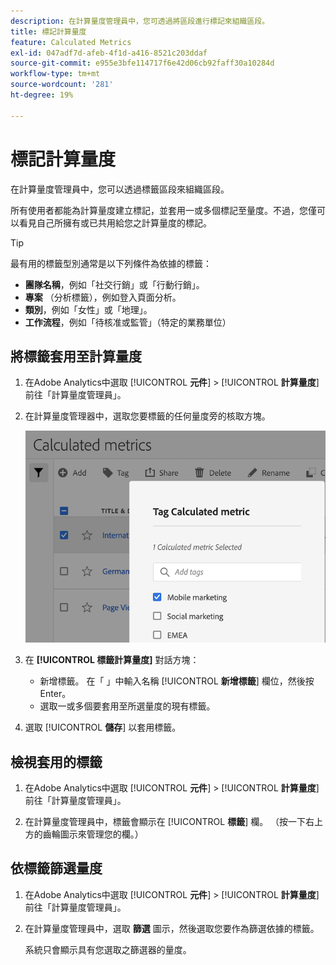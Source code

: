 ```yaml
---
description: 在計算量度管理員中，您可透過將區段進行標記來組織區段。
title: 標記計算量度
feature: Calculated Metrics
exl-id: 047adf7d-afeb-4f1d-a416-8521c203ddaf
source-git-commit: e955e3bfe114717f6e42d06cb92faff30a10284d
workflow-type: tm+mt
source-wordcount: '281'
ht-degree: 19%

---
```


# 標記計算量度

在計算量度管理員中，您可以透過標籤區段來組織區段。

所有使用者都能為計算量度建立標記，並套用一或多個標記至量度。不過，您僅可以看見自己所擁有或已共用給您之計算量度的標記。

>[!TIP]
>
>最有用的標籤型別通常是以下列條件為依據的標籤：
>
>* **團隊名稱**，例如「社交行銷」或「行動行銷」。
>* **專案** （分析標籤），例如登入頁面分析。
>* **類別**，例如「女性」或「地理」。
>* **工作流程**，例如「待核准或監管」（特定的業務單位）


## 將標籤套用至計算量度

1. 在Adobe Analytics中選取 [!UICONTROL **元件**] > [!UICONTROL **計算量度**] 前往「計算量度管理員」。

1. 在計算量度管理器中，選取您要標籤的任何量度旁的核取方塊。

   ![](assets/cm_add_tags.png)

1. 在 **[!UICONTROL 標籤計算量度]** 對話方塊：

   * 新增標籤。 在「 」中輸入名稱 [!UICONTROL **新增標籤**] 欄位，然後按Enter。
   * 選取一或多個要套用至所選量度的現有標籤。

1. 選取 [!UICONTROL **儲存**] 以套用標籤。

## 檢視套用的標籤

1. 在Adobe Analytics中選取 [!UICONTROL **元件**] > [!UICONTROL **計算量度**] 前往「計算量度管理員」。

1. 在計算量度管理員中，標籤會顯示在 [!UICONTROL **標籤**] 欄。 （按一下右上方的齒輪圖示來管理您的欄。）

## 依標籤篩選量度

1. 在Adobe Analytics中選取 [!UICONTROL **元件**] > [!UICONTROL **計算量度**] 前往「計算量度管理員」。

1. 在計算量度管理員中，選取 **篩選** 圖示，然後選取您要作為篩選依據的標籤。

   系統只會顯示具有您選取之篩選器的量度。
